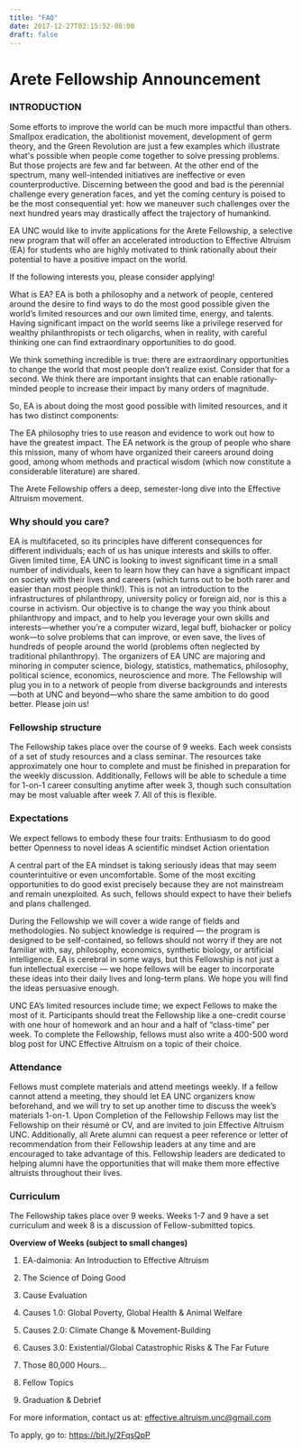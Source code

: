 ```yaml
---
title: "FAQ"
date: 2017-12-27T02:15:52-08:00
draft: false
---
```

# Arete Fellowship Announcement


### INTRODUCTION

Some efforts to improve the world can be much more impactful than others. Smallpox eradication, the abolitionist movement, development of germ theory, and the Green Revolution are just a few examples which illustrate what's possible when people come together to solve pressing problems. But those projects are few and far between. At the other end of the spectrum, many well-intended initiatives are ineffective or even counterproductive. Discerning between the good and bad is the perennial challenge every generation faces, and yet the coming century is poised to be the most consequential yet: how we maneuver such challenges over the next hundred years may drastically affect the trajectory of humankind.

EA UNC would like to invite applications for the Arete Fellowship, a selective new program that will offer an accelerated introduction to Effective Altruism (EA) for students who are highly motivated to think rationally about their potential to have a positive impact on the world. 

If the following interests you, please consider applying!

What is EA? EA is both a philosophy and a network of people, centered around the desire to find ways to do the most good possible given the world’s limited resources and our own limited time, energy, and talents. Having significant impact on the world seems like a privilege reserved for wealthy philanthropists or tech oligarchs, when in reality, with careful thinking one can find extraordinary opportunities to do good. 

We think something incredible is true: there are extraordinary opportunities to change the world that most people don’t realize exist. Consider that for a second. We think there are important insights that can enable rationally-minded people to increase their impact by many orders of magnitude.

So, EA is about doing the most good possible with limited resources, and it has two distinct components: 

The EA philosophy tries to use reason and evidence to work out how to have the greatest impact.
The EA network is the group of people who share this mission, many of whom have organized their careers around doing good, among whom methods and practical wisdom (which now constitute a considerable literature) are shared.

The Arete Fellowship offers a deep, semester-long dive into the Effective Altruism movement. 

### Why should you care? 

EA is multifaceted, so its principles have different consequences for different individuals; each of us has unique interests and skills to offer. Given limited time, EA UNC is looking to invest significant time in a small number of individuals, keen to learn how they can have a significant impact on society with their lives and careers (which turns out to be both rarer and easier than most people think!).
This is not an introduction to the infrastructures of philanthropy, university policy or foreign aid, nor is this a course in activism. Our objective is to change the way you think about philanthropy and impact, and to help you leverage your own skills and interests—whether you’re a computer wizard, legal buff, biohacker or policy wonk—to solve problems that can improve, or even save, the lives of hundreds of people around the world (problems often neglected by traditional philanthropy).
The organizers of EA UNC are majoring and minoring in computer science, biology, statistics, mathematics, philosophy, political science, economics, neuroscience and more. The Fellowship will plug you in to a network of people from diverse backgrounds and interests—both at UNC and beyond—who share the same ambition to do good better. Please join us!


### Fellowship structure

The Fellowship takes place over the course of 9 weeks. Each week consists of a set of study resources and a class seminar. The resources take approximately one hour to complete and must be finished in preparation for the weekly discussion. Additionally, Fellows will be able to schedule a time for 1-on-1 career consulting anytime after week 3, though such consultation may be most valuable after week 7. All of this is flexible.

### Expectations

We expect fellows to embody these four traits:
Enthusiasm to do good better
Openness to novel ideas
A scientific mindset
Action orientation

A central part of the EA mindset is taking seriously ideas that may seem counterintuitive or even uncomfortable. Some of the most exciting opportunities to do good exist precisely because they are not mainstream and remain unexploited. As such, fellows should expect to have their beliefs and plans challenged.

During the Fellowship we will cover a wide range of fields and methodologies. No subject knowledge is required — the program is designed to be self-contained, so fellows should not worry if they are not familiar with, say, philosophy, economics, synthetic biology, or artificial intelligence. EA is cerebral in some ways, but this Fellowship is not just a fun intellectual exercise — we hope fellows will be eager to incorporate these ideas into their daily lives and long-term plans. We hope you will find the ideas persuasive enough.

UNC EA’s limited resources include time; we expect Fellows to make the most of it. Participants should treat the Fellowship like a one-credit course with one hour of homework and an hour and a half of “class-time” per week. To complete the Fellowship, fellows must also write a 400-500 word blog post for UNC Effective Altruism on a topic of their choice.

### Attendance

Fellows must complete materials and attend meetings weekly. If a fellow cannot attend a meeting, they should let EA UNC organizers know beforehand, and we will try to set up another time to discuss the week’s materials 1-on-1.
Upon Completion of the Fellowship
Fellows may list the Fellowship on their résumé or CV, and are invited to join Effective Altruism UNC. Additionally, all Arete alumni can request a peer reference or letter of recommendation from their Fellowship leaders at any time and are encouraged to take advantage of this. Fellowship leaders are dedicated to helping alumni have the opportunities that will make them more effective altruists throughout their lives.

### Curriculum

The Fellowship takes place over 9 weeks. Weeks 1-7 and 9 have a set curriculum and week 8 is a discussion of Fellow-submitted topics.

**Overview of Weeks (subject to small changes)**

1. EA-daimonia: An Introduction to Effective Altruism

2. The Science of Doing Good

3. Cause Evaluation

4. Causes 1.0: Global Poverty, Global Health & Animal Welfare

5. Causes 2.0: Climate Change & Movement-Building

6. Causes 3.0: Existential/Global Catastrophic Risks & The Far Future

7. Those 80,000 Hours...

8. Fellow Topics

9. Graduation & Debrief

For more information, contact us at: effective.altruism.unc@gmail.com

To apply, go to: https://bit.ly/2FqsQpP 
